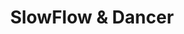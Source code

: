 ---
layout: category_portfolio
title: SlowFlow & Dancer
class: SlowFlow_&_Dancer
permalink: /SlowFlow-and-Dancer
order: 6
---